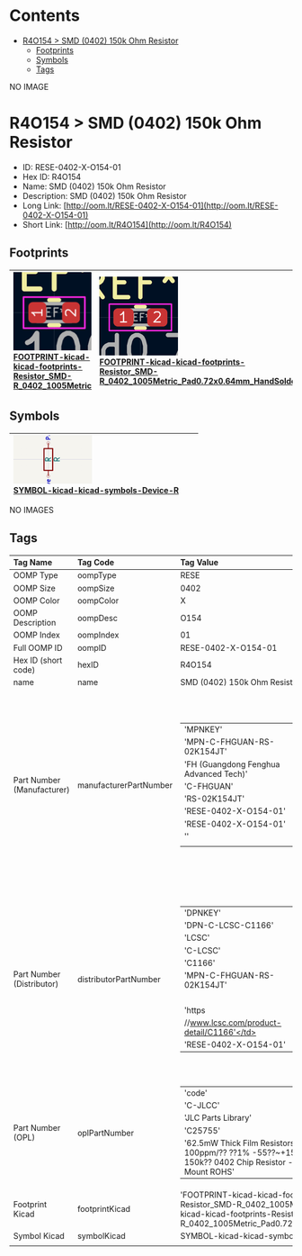 



Contents
========

* [R4O154 > SMD (0402) 150k Ohm Resistor](#r4o154--smd-0402-150k-ohm-resistor)
	* [Footprints](#footprints)
	* [Symbols](#symbols)
	* [Tags](#tags)
  
NO IMAGE  
# R4O154 > SMD (0402) 150k Ohm Resistor

- ID: RESE-0402-X-O154-01
- Hex ID: R4O154
- Name: SMD (0402) 150k Ohm Resistor
- Description: SMD (0402) 150k Ohm Resistor
- Long Link: [http://oom.lt/RESE-0402-X-O154-01](http://oom.lt/RESE-0402-X-O154-01)
- Short Link: [http://oom.lt/R4O154](http://oom.lt/R4O154)

## Footprints
  

|[![](https://raw.githubusercontent.com/oomlout/oomlout_OOMP_eda_V2/main/FOOTPRINT/kicad/kicad-footprints/Resistor_SMD/R_0402_1005Metric/image_140.png)<br>FOOTPRINT-kicad-kicad-footprints-Resistor_SMD-R_0402_1005Metric](https://github.com/oomlout/oomlout_OOMP_eda_V2/tree/main/FOOTPRINT/kicad/kicad-footprints/Resistor_SMD/R_0402_1005Metric/)|[![](https://raw.githubusercontent.com/oomlout/oomlout_OOMP_eda_V2/main/FOOTPRINT/kicad/kicad-footprints/Resistor_SMD/R_0402_1005Metric_Pad0.72x0.64mm_HandSolder/image_140.png)<br>FOOTPRINT-kicad-kicad-footprints-Resistor_SMD-R_0402_1005Metric_Pad0.72x0.64mm_HandSolder](https://github.com/oomlout/oomlout_OOMP_eda_V2/tree/main/FOOTPRINT/kicad/kicad-footprints/Resistor_SMD/R_0402_1005Metric_Pad0.72x0.64mm_HandSolder/)||
| :--- | :--- | :--- |

## Symbols
  

|[![](https://raw.githubusercontent.com/oomlout/oomlout_OOMP_eda_V2/main/SYMBOL/kicad/kicad-symbols/Device/R/image_140.png)<br>SYMBOL-kicad-kicad-symbols-Device-R](https://github.com/oomlout/oomlout_OOMP_eda_V2/tree/main/SYMBOL/kicad/kicad-symbols/Device/R/)|||
| :--- | :--- | :--- |
  
NO IMAGES  
## Tags
  

|Tag Name|Tag Code|Tag Value|
| :--- | :--- | :--- |
|OOMP Type|oompType|RESE|
|OOMP Size|oompSize|0402|
|OOMP Color|oompColor|X|
|OOMP Description|oompDesc|O154|
|OOMP Index|oompIndex|01|
|Full OOMP ID|oompID|RESE-0402-X-O154-01|
|Hex ID (short code)|hexID|R4O154|
|name|name|SMD (0402) 150k Ohm Resistor|
|Part Number (Manufacturer)|manufacturerPartNumber|<table><tr><td>'MPNKEY'</td></tr><tr><td> 'MPN-C-FHGUAN-RS-02K154JT'</td><td> 'MANUFACTURER'</td></tr><tr><td> 'FH (Guangdong Fenghua Advanced Tech)'</td><td> 'MANUCODE'</td></tr><tr><td> 'C-FHGUAN'</td><td> 'MPN'</td></tr><tr><td> 'RS-02K154JT'</td><td> 'OOMPIDPARTIAL'</td></tr><tr><td> 'RESE-0402-X-O154-01'</td><td> 'OOMPID'</td></tr><tr><td> 'RESE-0402-X-O154-01'</td><td> 'LINK'</td></tr><tr><td> ''</td><td> 'tags'</td></tr><tr><td> </td></tr></table></td><td> <table><tr><td>'MPNKEY'</td></tr><tr><td> 'MPN-C-UNIROY-0402WGJ0154TCE'</td><td> 'MANUFACTURER'</td></tr><tr><td> 'UNI-ROYAL(Uniroyal Elec)'</td><td> 'MANUCODE'</td></tr><tr><td> 'C-UNIROY'</td><td> 'MPN'</td></tr><tr><td> '0402WGJ0154TCE'</td><td> 'OOMPIDPARTIAL'</td></tr><tr><td> 'RESE-0402-X-O154-01'</td><td> 'OOMPID'</td></tr><tr><td> 'RESE-0402-X-O154-01'</td><td> 'LINK'</td></tr><tr><td> ''</td><td> 'tags'</td></tr><tr><td> 'STOCK</td></tr><tr><td>1K'</td></tr></table></td><td> <table><tr><td>'MPNKEY'</td></tr><tr><td> 'MPN-C-UNIROY-0402WGF1503TCE'</td><td> 'MANUFACTURER'</td></tr><tr><td> 'UNI-ROYAL(Uniroyal Elec)'</td><td> 'MANUCODE'</td></tr><tr><td> 'C-UNIROY'</td><td> 'MPN'</td></tr><tr><td> '0402WGF1503TCE'</td><td> 'OOMPIDPARTIAL'</td></tr><tr><td> 'RESE-0402-X-O154-01'</td><td> 'OOMPID'</td></tr><tr><td> 'RESE-0402-X-O154-01'</td><td> 'LINK'</td></tr><tr><td> ''</td><td> 'tags'</td></tr><tr><td> 'STOCK</td></tr><tr><td>100K'</td></tr></table></td><td> <table><tr><td>'MPNKEY'</td></tr><tr><td> 'MPN-C-YAGEO-RC0402FR-07150KL'</td><td> 'MANUFACTURER'</td></tr><tr><td> 'YAGEO'</td><td> 'MANUCODE'</td></tr><tr><td> 'C-YAGEO'</td><td> 'MPN'</td></tr><tr><td> 'RC0402FR-07150KL'</td><td> 'OOMPIDPARTIAL'</td></tr><tr><td> 'RESE-0402-X-O154-01'</td><td> 'OOMPID'</td></tr><tr><td> 'RESE-0402-X-O154-01'</td><td> 'LINK'</td></tr><tr><td> ''</td><td> 'tags'</td></tr><tr><td> 'STOCK</td></tr><tr><td>10K'</td></tr></table></td><td> <table><tr><td>'MPNKEY'</td></tr><tr><td> 'MPN-C-LIZELE-CR0402FF1503G'</td><td> 'MANUFACTURER'</td></tr><tr><td> 'LIZ Elec'</td><td> 'MANUCODE'</td></tr><tr><td> 'C-LIZELE'</td><td> 'MPN'</td></tr><tr><td> 'CR0402FF1503G'</td><td> 'OOMPIDPARTIAL'</td></tr><tr><td> 'RESE-0402-X-O154-01'</td><td> 'OOMPID'</td></tr><tr><td> 'RESE-0402-X-O154-01'</td><td> 'LINK'</td></tr><tr><td> ''</td><td> 'tags'</td></tr><tr><td> 'STOCK</td></tr><tr><td>1K'</td></tr></table></td><td> <table><tr><td>'MPNKEY'</td></tr><tr><td> 'MPN-C-LIZELE-CR0402JF0154G'</td><td> 'MANUFACTURER'</td></tr><tr><td> 'LIZ Elec'</td><td> 'MANUCODE'</td></tr><tr><td> 'C-LIZELE'</td><td> 'MPN'</td></tr><tr><td> 'CR0402JF0154G'</td><td> 'OOMPIDPARTIAL'</td></tr><tr><td> 'RESE-0402-X-O154-01'</td><td> 'OOMPID'</td></tr><tr><td> 'RESE-0402-X-O154-01'</td><td> 'LINK'</td></tr><tr><td> ''</td><td> 'tags'</td></tr><tr><td> 'STOCK</td></tr><tr><td>1K'</td></tr></table></td><td> <table><tr><td>'MPNKEY'</td></tr><tr><td> 'MPN-C-RALEC-RTT021503FTH'</td><td> 'MANUFACTURER'</td></tr><tr><td> 'RALEC'</td><td> 'MANUCODE'</td></tr><tr><td> 'C-RALEC'</td><td> 'MPN'</td></tr><tr><td> 'RTT021503FTH'</td><td> 'OOMPIDPARTIAL'</td></tr><tr><td> 'RESE-0402-X-O154-01'</td><td> 'OOMPID'</td></tr><tr><td> 'RESE-0402-X-O154-01'</td><td> 'LINK'</td></tr><tr><td> ''</td><td> 'tags'</td></tr><tr><td> 'STOCK</td></tr><tr><td>10K'</td></tr></table></td><td> <table><tr><td>'MPNKEY'</td></tr><tr><td> 'MPN-C-RALEC-RTT02154JTH'</td><td> 'MANUFACTURER'</td></tr><tr><td> 'RALEC'</td><td> 'MANUCODE'</td></tr><tr><td> 'C-RALEC'</td><td> 'MPN'</td></tr><tr><td> 'RTT02154JTH'</td><td> 'OOMPIDPARTIAL'</td></tr><tr><td> 'RESE-0402-X-O154-01'</td><td> 'OOMPID'</td></tr><tr><td> 'RESE-0402-X-O154-01'</td><td> 'LINK'</td></tr><tr><td> ''</td><td> 'tags'</td></tr><tr><td> </td></tr></table></td><td> <table><tr><td>'MPNKEY'</td></tr><tr><td> 'MPN-C-KOASPE-RK73B1ETTP154J'</td><td> 'MANUFACTURER'</td></tr><tr><td> 'KOA Speer Elec'</td><td> 'MANUCODE'</td></tr><tr><td> 'C-KOASPE'</td><td> 'MPN'</td></tr><tr><td> 'RK73B1ETTP154J'</td><td> 'OOMPIDPARTIAL'</td></tr><tr><td> 'RESE-0402-X-O154-01'</td><td> 'OOMPID'</td></tr><tr><td> 'RESE-0402-X-O154-01'</td><td> 'LINK'</td></tr><tr><td> ''</td><td> 'tags'</td></tr><tr><td> </td></tr></table></td><td> <table><tr><td>'MPNKEY'</td></tr><tr><td> 'MPN-C-YAGEO-RC0402JR-07150KL'</td><td> 'MANUFACTURER'</td></tr><tr><td> 'YAGEO'</td><td> 'MANUCODE'</td></tr><tr><td> 'C-YAGEO'</td><td> 'MPN'</td></tr><tr><td> 'RC0402JR-07150KL'</td><td> 'OOMPIDPARTIAL'</td></tr><tr><td> 'RESE-0402-X-O154-01'</td><td> 'OOMPID'</td></tr><tr><td> 'RESE-0402-X-O154-01'</td><td> 'LINK'</td></tr><tr><td> ''</td><td> 'tags'</td></tr><tr><td> 'STOCK</td></tr><tr><td>100K'</td></tr></table></td><td> <table><tr><td>'MPNKEY'</td></tr><tr><td> 'MPN-C-YAGEO-AC0402FR-07150KL'</td><td> 'MANUFACTURER'</td></tr><tr><td> 'YAGEO'</td><td> 'MANUCODE'</td></tr><tr><td> 'C-YAGEO'</td><td> 'MPN'</td></tr><tr><td> 'AC0402FR-07150KL'</td><td> 'OOMPIDPARTIAL'</td></tr><tr><td> 'RESE-0402-X-O154-01'</td><td> 'OOMPID'</td></tr><tr><td> 'RESE-0402-X-O154-01'</td><td> 'LINK'</td></tr><tr><td> ''</td><td> 'tags'</td></tr><tr><td> 'STOCK</td></tr><tr><td>10K'</td></tr></table></td><td> <table><tr><td>'MPNKEY'</td></tr><tr><td> 'MPN-C-YAGEO-AF0402FR-07150KL'</td><td> 'MANUFACTURER'</td></tr><tr><td> 'YAGEO'</td><td> 'MANUCODE'</td></tr><tr><td> 'C-YAGEO'</td><td> 'MPN'</td></tr><tr><td> 'AF0402FR-07150KL'</td><td> 'OOMPIDPARTIAL'</td></tr><tr><td> 'RESE-0402-X-O154-01'</td><td> 'OOMPID'</td></tr><tr><td> 'RESE-0402-X-O154-01'</td><td> 'LINK'</td></tr><tr><td> ''</td><td> 'tags'</td></tr><tr><td> 'STOCK</td></tr><tr><td>10K'</td></tr></table></td><td> <table><tr><td>'MPNKEY'</td></tr><tr><td> 'MPN-C-YAGEO-AC0402JR-07150KL'</td><td> 'MANUFACTURER'</td></tr><tr><td> 'YAGEO'</td><td> 'MANUCODE'</td></tr><tr><td> 'C-YAGEO'</td><td> 'MPN'</td></tr><tr><td> 'AC0402JR-07150KL'</td><td> 'OOMPIDPARTIAL'</td></tr><tr><td> 'RESE-0402-X-O154-01'</td><td> 'OOMPID'</td></tr><tr><td> 'RESE-0402-X-O154-01'</td><td> 'LINK'</td></tr><tr><td> ''</td><td> 'tags'</td></tr><tr><td> 'STOCK</td></tr><tr><td>1K'</td></tr></table></td><td> <table><tr><td>'MPNKEY'</td></tr><tr><td> 'MPN-C-KOASPE-RK73H1ETTP1503F'</td><td> 'MANUFACTURER'</td></tr><tr><td> 'KOA Speer Elec'</td><td> 'MANUCODE'</td></tr><tr><td> 'C-KOASPE'</td><td> 'MPN'</td></tr><tr><td> 'RK73H1ETTP1503F'</td><td> 'OOMPIDPARTIAL'</td></tr><tr><td> 'RESE-0402-X-O154-01'</td><td> 'OOMPID'</td></tr><tr><td> 'RESE-0402-X-O154-01'</td><td> 'LINK'</td></tr><tr><td> ''</td><td> 'tags'</td></tr><tr><td> </td></tr></table></td><td> <table><tr><td>'MPNKEY'</td></tr><tr><td> 'MPN-C-TAITEC-RM04JTN154'</td><td> 'MANUFACTURER'</td></tr><tr><td> 'TA-I Tech'</td><td> 'MANUCODE'</td></tr><tr><td> 'C-TAITEC'</td><td> 'MPN'</td></tr><tr><td> 'RM04JTN154'</td><td> 'OOMPIDPARTIAL'</td></tr><tr><td> 'RESE-0402-X-O154-01'</td><td> 'OOMPID'</td></tr><tr><td> 'RESE-0402-X-O154-01'</td><td> 'LINK'</td></tr><tr><td> ''</td><td> 'tags'</td></tr><tr><td> </td></tr></table></td><td> <table><tr><td>'MPNKEY'</td></tr><tr><td> 'MPN-C-WALSIN-WR04X1503FTL'</td><td> 'MANUFACTURER'</td></tr><tr><td> 'Walsin Tech Corp'</td><td> 'MANUCODE'</td></tr><tr><td> 'C-WALSIN'</td><td> 'MPN'</td></tr><tr><td> 'WR04X1503FTL'</td><td> 'OOMPIDPARTIAL'</td></tr><tr><td> 'RESE-0402-X-O154-01'</td><td> 'OOMPID'</td></tr><tr><td> 'RESE-0402-X-O154-01'</td><td> 'LINK'</td></tr><tr><td> ''</td><td> 'tags'</td></tr><tr><td> 'STOCK</td></tr><tr><td>1K'</td></tr></table></td><td> <table><tr><td>'MPNKEY'</td></tr><tr><td> 'MPN-C-HKRHON-RCT02150KJLF'</td><td> 'MANUFACTURER'</td></tr><tr><td> 'HKR(Hong Kong Resistors)'</td><td> 'MANUCODE'</td></tr><tr><td> 'C-HKRHON'</td><td> 'MPN'</td></tr><tr><td> 'RCT02150KJLF'</td><td> 'OOMPIDPARTIAL'</td></tr><tr><td> 'RESE-0402-X-O154-01'</td><td> 'OOMPID'</td></tr><tr><td> 'RESE-0402-X-O154-01'</td><td> 'LINK'</td></tr><tr><td> ''</td><td> 'tags'</td></tr><tr><td> 'STOCK</td></tr><tr><td>10K'</td></tr></table></td><td> <table><tr><td>'MPNKEY'</td></tr><tr><td> 'MPN-C-EVEROH-QR0402J150KQ10Z'</td><td> 'MANUFACTURER'</td></tr><tr><td> 'Ever Ohms Tech'</td><td> 'MANUCODE'</td></tr><tr><td> 'C-EVEROH'</td><td> 'MPN'</td></tr><tr><td> 'QR0402J150KQ10Z'</td><td> 'OOMPIDPARTIAL'</td></tr><tr><td> 'RESE-0402-X-O154-01'</td><td> 'OOMPID'</td></tr><tr><td> 'RESE-0402-X-O154-01'</td><td> 'LINK'</td></tr><tr><td> ''</td><td> 'tags'</td></tr><tr><td> 'STOCK</td></tr><tr><td>1K'</td></tr></table></td><td> <table><tr><td>'MPNKEY'</td></tr><tr><td> 'MPN-C-BOURNS-CR0402-JW-154GLF'</td><td> 'MANUFACTURER'</td></tr><tr><td> 'BOURNS'</td><td> 'MANUCODE'</td></tr><tr><td> 'C-BOURNS'</td><td> 'MPN'</td></tr><tr><td> 'CR0402-JW-154GLF'</td><td> 'OOMPIDPARTIAL'</td></tr><tr><td> 'RESE-0402-X-O154-01'</td><td> 'OOMPID'</td></tr><tr><td> 'RESE-0402-X-O154-01'</td><td> 'LINK'</td></tr><tr><td> ''</td><td> 'tags'</td></tr><tr><td> </td></tr></table></td><td> <table><tr><td>'MPNKEY'</td></tr><tr><td> 'MPN-C-TAITEC-RMS04FT1503'</td><td> 'MANUFACTURER'</td></tr><tr><td> 'TA-I Tech'</td><td> 'MANUCODE'</td></tr><tr><td> 'C-TAITEC'</td><td> 'MPN'</td></tr><tr><td> 'RMS04FT1503'</td><td> 'OOMPIDPARTIAL'</td></tr><tr><td> 'RESE-0402-X-O154-01'</td><td> 'OOMPID'</td></tr><tr><td> 'RESE-0402-X-O154-01'</td><td> 'LINK'</td></tr><tr><td> ''</td><td> 'tags'</td></tr><tr><td> 'STOCK</td></tr><tr><td>10K'</td></tr></table></td><td> <table><tr><td>'MPNKEY'</td></tr><tr><td> 'MPN-C-ROHMSE-MCR01MZPF1503'</td><td> 'MANUFACTURER'</td></tr><tr><td> 'ROHM Semicon'</td><td> 'MANUCODE'</td></tr><tr><td> 'C-ROHMSE'</td><td> 'MPN'</td></tr><tr><td> 'MCR01MZPF1503'</td><td> 'OOMPIDPARTIAL'</td></tr><tr><td> 'RESE-0402-X-O154-01'</td><td> 'OOMPID'</td></tr><tr><td> 'RESE-0402-X-O154-01'</td><td> 'LINK'</td></tr><tr><td> ''</td><td> 'tags'</td></tr><tr><td> </td></tr></table></td><td> <table><tr><td>'MPNKEY'</td></tr><tr><td> 'MPN-C-FHGUAN-RC-02W154JT'</td><td> 'MANUFACTURER'</td></tr><tr><td> 'FH (Guangdong Fenghua Advanced Tech)'</td><td> 'MANUCODE'</td></tr><tr><td> 'C-FHGUAN'</td><td> 'MPN'</td></tr><tr><td> 'RC-02W154JT'</td><td> 'OOMPIDPARTIAL'</td></tr><tr><td> 'RESE-0402-X-O154-01'</td><td> 'OOMPID'</td></tr><tr><td> 'RESE-0402-X-O154-01'</td><td> 'LINK'</td></tr><tr><td> ''</td><td> 'tags'</td></tr><tr><td> 'STOCK</td></tr><tr><td>1K'</td></tr></table></td><td> <table><tr><td>'MPNKEY'</td></tr><tr><td> 'MPN-C-VIKING-ARG02FTC1503'</td><td> 'MANUFACTURER'</td></tr><tr><td> 'Viking Tech'</td><td> 'MANUCODE'</td></tr><tr><td> 'C-VIKING'</td><td> 'MPN'</td></tr><tr><td> 'ARG02FTC1503'</td><td> 'OOMPIDPARTIAL'</td></tr><tr><td> 'RESE-0402-X-O154-01'</td><td> 'OOMPID'</td></tr><tr><td> 'RESE-0402-X-O154-01'</td><td> 'LINK'</td></tr><tr><td> ''</td><td> 'tags'</td></tr><tr><td> 'STOCK</td></tr><tr><td>1K'</td></tr></table></td><td> <table><tr><td>'MPNKEY'</td></tr><tr><td> 'MPN-C-FHGUAN-RC-02W1503FT'</td><td> 'MANUFACTURER'</td></tr><tr><td> 'FH (Guangdong Fenghua Advanced Tech)'</td><td> 'MANUCODE'</td></tr><tr><td> 'C-FHGUAN'</td><td> 'MPN'</td></tr><tr><td> 'RC-02W1503FT'</td><td> 'OOMPIDPARTIAL'</td></tr><tr><td> 'RESE-0402-X-O154-01'</td><td> 'OOMPID'</td></tr><tr><td> 'RESE-0402-X-O154-01'</td><td> 'LINK'</td></tr><tr><td> ''</td><td> 'tags'</td></tr><tr><td> 'STOCK</td></tr><tr><td>100K'</td></tr></table></td><td> <table><tr><td>'MPNKEY'</td></tr><tr><td> 'MPN-C-FHGUAN-RC-02K154JT'</td><td> 'MANUFACTURER'</td></tr><tr><td> 'FH (Guangdong Fenghua Advanced Tech)'</td><td> 'MANUCODE'</td></tr><tr><td> 'C-FHGUAN'</td><td> 'MPN'</td></tr><tr><td> 'RC-02K154JT'</td><td> 'OOMPIDPARTIAL'</td></tr><tr><td> 'RESE-0402-X-O154-01'</td><td> 'OOMPID'</td></tr><tr><td> 'RESE-0402-X-O154-01'</td><td> 'LINK'</td></tr><tr><td> ''</td><td> 'tags'</td></tr><tr><td> </td></tr></table></td><td> <table><tr><td>'MPNKEY'</td></tr><tr><td> 'MPN-C-VIKING-AR02DTD1503'</td><td> 'MANUFACTURER'</td></tr><tr><td> 'Viking Tech'</td><td> 'MANUCODE'</td></tr><tr><td> 'C-VIKING'</td><td> 'MPN'</td></tr><tr><td> 'AR02DTD1503'</td><td> 'OOMPIDPARTIAL'</td></tr><tr><td> 'RESE-0402-X-O154-01'</td><td> 'OOMPID'</td></tr><tr><td> 'RESE-0402-X-O154-01'</td><td> 'LINK'</td></tr><tr><td> ''</td><td> 'tags'</td></tr><tr><td> </td></tr></table></td><td> <table><tr><td>'MPNKEY'</td></tr><tr><td> 'MPN-C-VIKING-AR02DTC1503'</td><td> 'MANUFACTURER'</td></tr><tr><td> 'Viking Tech'</td><td> 'MANUCODE'</td></tr><tr><td> 'C-VIKING'</td><td> 'MPN'</td></tr><tr><td> 'AR02DTC1503'</td><td> 'OOMPIDPARTIAL'</td></tr><tr><td> 'RESE-0402-X-O154-01'</td><td> 'OOMPID'</td></tr><tr><td> 'RESE-0402-X-O154-01'</td><td> 'LINK'</td></tr><tr><td> ''</td><td> 'tags'</td></tr><tr><td> 'STOCK</td></tr><tr><td>1K'</td></tr></table></td><td> <table><tr><td>'MPNKEY'</td></tr><tr><td> 'MPN-C-VIKING-AR02BTD1503'</td><td> 'MANUFACTURER'</td></tr><tr><td> 'Viking Tech'</td><td> 'MANUCODE'</td></tr><tr><td> 'C-VIKING'</td><td> 'MPN'</td></tr><tr><td> 'AR02BTD1503'</td><td> 'OOMPIDPARTIAL'</td></tr><tr><td> 'RESE-0402-X-O154-01'</td><td> 'OOMPID'</td></tr><tr><td> 'RESE-0402-X-O154-01'</td><td> 'LINK'</td></tr><tr><td> ''</td><td> 'tags'</td></tr><tr><td> </td></tr></table></td><td> <table><tr><td>'MPNKEY'</td></tr><tr><td> 'MPN-C-VIKING-AR02BTC1503'</td><td> 'MANUFACTURER'</td></tr><tr><td> 'Viking Tech'</td><td> 'MANUCODE'</td></tr><tr><td> 'C-VIKING'</td><td> 'MPN'</td></tr><tr><td> 'AR02BTC1503'</td><td> 'OOMPIDPARTIAL'</td></tr><tr><td> 'RESE-0402-X-O154-01'</td><td> 'OOMPID'</td></tr><tr><td> 'RESE-0402-X-O154-01'</td><td> 'LINK'</td></tr><tr><td> ''</td><td> 'tags'</td></tr><tr><td> 'STOCK</td></tr><tr><td>1K'</td></tr></table></td><td> <table><tr><td>'MPNKEY'</td></tr><tr><td> 'MPN-C-KAMAYA-RMC10-154JTH'</td><td> 'MANUFACTURER'</td></tr><tr><td> 'KAMAYA'</td><td> 'MANUCODE'</td></tr><tr><td> 'C-KAMAYA'</td><td> 'MPN'</td></tr><tr><td> 'RMC10-154JTH'</td><td> 'OOMPIDPARTIAL'</td></tr><tr><td> 'RESE-0402-X-O154-01'</td><td> 'OOMPID'</td></tr><tr><td> 'RESE-0402-X-O154-01'</td><td> 'LINK'</td></tr><tr><td> ''</td><td> 'tags'</td></tr><tr><td> </td></tr></table></td><td> <table><tr><td>'MPNKEY'</td></tr><tr><td> 'MPN-C-TYOHM-RMC0402150K1%N'</td><td> 'MANUFACTURER'</td></tr><tr><td> 'TyoHM'</td><td> 'MANUCODE'</td></tr><tr><td> 'C-TYOHM'</td><td> 'MPN'</td></tr><tr><td> 'RMC0402150K1%N'</td><td> 'OOMPIDPARTIAL'</td></tr><tr><td> 'RESE-0402-X-O154-01'</td><td> 'OOMPID'</td></tr><tr><td> 'RESE-0402-X-O154-01'</td><td> 'LINK'</td></tr><tr><td> ''</td><td> 'tags'</td></tr><tr><td> 'STOCK</td></tr><tr><td>1K'</td></tr></table></td><td> <table><tr><td>'MPNKEY'</td></tr><tr><td> 'MPN-C-YAGEO-RC0402DR-07150KL'</td><td> 'MANUFACTURER'</td></tr><tr><td> 'YAGEO'</td><td> 'MANUCODE'</td></tr><tr><td> 'C-YAGEO'</td><td> 'MPN'</td></tr><tr><td> 'RC0402DR-07150KL'</td><td> 'OOMPIDPARTIAL'</td></tr><tr><td> 'RESE-0402-X-O154-01'</td><td> 'OOMPID'</td></tr><tr><td> 'RESE-0402-X-O154-01'</td><td> 'LINK'</td></tr><tr><td> ''</td><td> 'tags'</td></tr><tr><td> </td></tr></table></td><td> <table><tr><td>'MPNKEY'</td></tr><tr><td> 'MPN-C-RESIST-AECR0402F150KK9'</td><td> 'MANUFACTURER'</td></tr><tr><td> 'Resistor.Today'</td><td> 'MANUCODE'</td></tr><tr><td> 'C-RESIST'</td><td> 'MPN'</td></tr><tr><td> 'AECR0402F150KK9'</td><td> 'OOMPIDPARTIAL'</td></tr><tr><td> 'RESE-0402-X-O154-01'</td><td> 'OOMPID'</td></tr><tr><td> 'RESE-0402-X-O154-01'</td><td> 'LINK'</td></tr><tr><td> ''</td><td> 'tags'</td></tr><tr><td> 'STOCK</td></tr><tr><td>1K'</td></tr></table></td><td> <table><tr><td>'MPNKEY'</td></tr><tr><td> 'MPN-C-TAITEC-RM04FTN1503'</td><td> 'MANUFACTURER'</td></tr><tr><td> 'TA-I Tech'</td><td> 'MANUCODE'</td></tr><tr><td> 'C-TAITEC'</td><td> 'MPN'</td></tr><tr><td> 'RM04FTN1503'</td><td> 'OOMPIDPARTIAL'</td></tr><tr><td> 'RESE-0402-X-O154-01'</td><td> 'OOMPID'</td></tr><tr><td> 'RESE-0402-X-O154-01'</td><td> 'LINK'</td></tr><tr><td> ''</td><td> 'tags'</td></tr><tr><td> 'STOCK</td></tr><tr><td>10K'</td></tr></table></td><td> <table><tr><td>'MPNKEY'</td></tr><tr><td> 'MPN-C-RESIST-HPCR0402F150KK9'</td><td> 'MANUFACTURER'</td></tr><tr><td> 'Resistor.Today'</td><td> 'MANUCODE'</td></tr><tr><td> 'C-RESIST'</td><td> 'MPN'</td></tr><tr><td> 'HPCR0402F150KK9'</td><td> 'OOMPIDPARTIAL'</td></tr><tr><td> 'RESE-0402-X-O154-01'</td><td> 'OOMPID'</td></tr><tr><td> 'RESE-0402-X-O154-01'</td><td> 'LINK'</td></tr><tr><td> ''</td><td> 'tags'</td></tr><tr><td> 'STOCK</td></tr><tr><td>1K'</td></tr></table></td><td> <table><tr><td>'MPNKEY'</td></tr><tr><td> 'MPN-C-WALSIN-WR04X154JTL'</td><td> 'MANUFACTURER'</td></tr><tr><td> 'Walsin Tech Corp'</td><td> 'MANUCODE'</td></tr><tr><td> 'C-WALSIN'</td><td> 'MPN'</td></tr><tr><td> 'WR04X154JTL'</td><td> 'OOMPIDPARTIAL'</td></tr><tr><td> 'RESE-0402-X-O154-01'</td><td> 'OOMPID'</td></tr><tr><td> 'RESE-0402-X-O154-01'</td><td> 'LINK'</td></tr><tr><td> ''</td><td> 'tags'</td></tr><tr><td> 'STOCK</td></tr><tr><td>10K'</td></tr></table></td><td> <table><tr><td>'MPNKEY'</td></tr><tr><td> 'MPN-C-PANASO-ERJ2GEJ154X'</td><td> 'MANUFACTURER'</td></tr><tr><td> 'PANASONIC'</td><td> 'MANUCODE'</td></tr><tr><td> 'C-PANASO'</td><td> 'MPN'</td></tr><tr><td> 'ERJ2GEJ154X'</td><td> 'OOMPIDPARTIAL'</td></tr><tr><td> 'RESE-0402-X-O154-01'</td><td> 'OOMPID'</td></tr><tr><td> 'RESE-0402-X-O154-01'</td><td> 'LINK'</td></tr><tr><td> ''</td><td> 'tags'</td></tr><tr><td> 'STOCK</td></tr><tr><td>1K'</td></tr></table></td><td> <table><tr><td>'MPNKEY'</td></tr><tr><td> 'MPN-C-UNIROY-0402WGD1503TCE'</td><td> 'MANUFACTURER'</td></tr><tr><td> 'UNI-ROYAL(Uniroyal Elec)'</td><td> 'MANUCODE'</td></tr><tr><td> 'C-UNIROY'</td><td> 'MPN'</td></tr><tr><td> '0402WGD1503TCE'</td><td> 'OOMPIDPARTIAL'</td></tr><tr><td> 'RESE-0402-X-O154-01'</td><td> 'OOMPID'</td></tr><tr><td> 'RESE-0402-X-O154-01'</td><td> 'LINK'</td></tr><tr><td> ''</td><td> 'tags'</td></tr><tr><td> 'STOCK</td></tr><tr><td>1K'</td></tr></table></td><td> <table><tr><td>'MPNKEY'</td></tr><tr><td> 'MPN-C-VIKING-CR-02FL6--150K'</td><td> 'MANUFACTURER'</td></tr><tr><td> 'Viking Tech'</td><td> 'MANUCODE'</td></tr><tr><td> 'C-VIKING'</td><td> 'MPN'</td></tr><tr><td> 'CR-02FL6--150K'</td><td> 'OOMPIDPARTIAL'</td></tr><tr><td> 'RESE-0402-X-O154-01'</td><td> 'OOMPID'</td></tr><tr><td> 'RESE-0402-X-O154-01'</td><td> 'LINK'</td></tr><tr><td> ''</td><td> 'tags'</td></tr><tr><td> 'STOCK</td></tr><tr><td>1K'</td></tr></table></td><td> <table><tr><td>'MPNKEY'</td></tr><tr><td> 'MPN-C-VIKING-CR-02JL6--150K'</td><td> 'MANUFACTURER'</td></tr><tr><td> 'Viking Tech'</td><td> 'MANUCODE'</td></tr><tr><td> 'C-VIKING'</td><td> 'MPN'</td></tr><tr><td> 'CR-02JL6--150K'</td><td> 'OOMPIDPARTIAL'</td></tr><tr><td> 'RESE-0402-X-O154-01'</td><td> 'OOMPID'</td></tr><tr><td> 'RESE-0402-X-O154-01'</td><td> 'LINK'</td></tr><tr><td> ''</td><td> 'tags'</td></tr><tr><td> 'STOCK</td></tr><tr><td>1K'</td></tr></table></td><td> <table><tr><td>'MPNKEY'</td></tr><tr><td> 'MPN-C-PANASO-ERJ2RKF1503X'</td><td> 'MANUFACTURER'</td></tr><tr><td> 'PANASONIC'</td><td> 'MANUCODE'</td></tr><tr><td> 'C-PANASO'</td><td> 'MPN'</td></tr><tr><td> 'ERJ2RKF1503X'</td><td> 'OOMPIDPARTIAL'</td></tr><tr><td> 'RESE-0402-X-O154-01'</td><td> 'OOMPID'</td></tr><tr><td> 'RESE-0402-X-O154-01'</td><td> 'LINK'</td></tr><tr><td> ''</td><td> 'tags'</td></tr><tr><td> 'STOCK</td></tr><tr><td>10K'</td></tr></table></td><td> <table><tr><td>'MPNKEY'</td></tr><tr><td> 'MPN-C-VISHAY-CRCW0402150KFKED'</td><td> 'MANUFACTURER'</td></tr><tr><td> 'Vishay Intertech'</td><td> 'MANUCODE'</td></tr><tr><td> 'C-VISHAY'</td><td> 'MPN'</td></tr><tr><td> 'CRCW0402150KFKED'</td><td> 'OOMPIDPARTIAL'</td></tr><tr><td> 'RESE-0402-X-O154-01'</td><td> 'OOMPID'</td></tr><tr><td> 'RESE-0402-X-O154-01'</td><td> 'LINK'</td></tr><tr><td> ''</td><td> 'tags'</td></tr><tr><td> </td></tr></table></td><td> <table><tr><td>'MPNKEY'</td></tr><tr><td> 'MPN-C-VISHAY-CRCW0402150KJNED'</td><td> 'MANUFACTURER'</td></tr><tr><td> 'Vishay Intertech'</td><td> 'MANUCODE'</td></tr><tr><td> 'C-VISHAY'</td><td> 'MPN'</td></tr><tr><td> 'CRCW0402150KJNED'</td><td> 'OOMPIDPARTIAL'</td></tr><tr><td> 'RESE-0402-X-O154-01'</td><td> 'OOMPID'</td></tr><tr><td> 'RESE-0402-X-O154-01'</td><td> 'LINK'</td></tr><tr><td> ''</td><td> 'tags'</td></tr><tr><td> </td></tr></table></td><td> <table><tr><td>'MPNKEY'</td></tr><tr><td> 'MPN-C-PANASO-ERJPA2J154X'</td><td> 'MANUFACTURER'</td></tr><tr><td> 'PANASONIC'</td><td> 'MANUCODE'</td></tr><tr><td> 'C-PANASO'</td><td> 'MPN'</td></tr><tr><td> 'ERJPA2J154X'</td><td> 'OOMPIDPARTIAL'</td></tr><tr><td> 'RESE-0402-X-O154-01'</td><td> 'OOMPID'</td></tr><tr><td> 'RESE-0402-X-O154-01'</td><td> 'LINK'</td></tr><tr><td> ''</td><td> 'tags'</td></tr><tr><td> </td></tr></table></td><td> <table><tr><td>'MPNKEY'</td></tr><tr><td> 'MPN-C-PANASO-ERJPA2F1503X'</td><td> 'MANUFACTURER'</td></tr><tr><td> 'PANASONIC'</td><td> 'MANUCODE'</td></tr><tr><td> 'C-PANASO'</td><td> 'MPN'</td></tr><tr><td> 'ERJPA2F1503X'</td><td> 'OOMPIDPARTIAL'</td></tr><tr><td> 'RESE-0402-X-O154-01'</td><td> 'OOMPID'</td></tr><tr><td> 'RESE-0402-X-O154-01'</td><td> 'LINK'</td></tr><tr><td> ''</td><td> 'tags'</td></tr><tr><td> </td></tr></table></td><td> <table><tr><td>'MPNKEY'</td></tr><tr><td> 'MPN-C-RALEC-RTT021503BTH'</td><td> 'MANUFACTURER'</td></tr><tr><td> 'RALEC'</td><td> 'MANUCODE'</td></tr><tr><td> 'C-RALEC'</td><td> 'MPN'</td></tr><tr><td> 'RTT021503BTH'</td><td> 'OOMPIDPARTIAL'</td></tr><tr><td> 'RESE-0402-X-O154-01'</td><td> 'OOMPID'</td></tr><tr><td> 'RESE-0402-X-O154-01'</td><td> 'LINK'</td></tr><tr><td> ''</td><td> 'tags'</td></tr><tr><td> </td></tr></table></td><td> <table><tr><td>'MPNKEY'</td></tr><tr><td> 'MPN-C-YAGEO-RT0402BRD07150KL'</td><td> 'MANUFACTURER'</td></tr><tr><td> 'YAGEO'</td><td> 'MANUCODE'</td></tr><tr><td> 'C-YAGEO'</td><td> 'MPN'</td></tr><tr><td> 'RT0402BRD07150KL'</td><td> 'OOMPIDPARTIAL'</td></tr><tr><td> 'RESE-0402-X-O154-01'</td><td> 'OOMPID'</td></tr><tr><td> 'RESE-0402-X-O154-01'</td><td> 'LINK'</td></tr><tr><td> ''</td><td> 'tags'</td></tr><tr><td> </td></tr></table></td><td> <table><tr><td>'MPNKEY'</td></tr><tr><td> 'MPN-C-EVEROH-CR0402F150KQ10Z'</td><td> 'MANUFACTURER'</td></tr><tr><td> 'Ever Ohms Tech'</td><td> 'MANUCODE'</td></tr><tr><td> 'C-EVEROH'</td><td> 'MPN'</td></tr><tr><td> 'CR0402F150KQ10Z'</td><td> 'OOMPIDPARTIAL'</td></tr><tr><td> 'RESE-0402-X-O154-01'</td><td> 'OOMPID'</td></tr><tr><td> 'RESE-0402-X-O154-01'</td><td> 'LINK'</td></tr><tr><td> ''</td><td> 'tags'</td></tr><tr><td> 'STOCK</td></tr><tr><td>1K'</td></tr></table></td><td> <table><tr><td>'MPNKEY'</td></tr><tr><td> 'MPN-C-UNIROY-NQ02WGF1503TCE'</td><td> 'MANUFACTURER'</td></tr><tr><td> 'UNI-ROYAL(Uniroyal Elec)'</td><td> 'MANUCODE'</td></tr><tr><td> 'C-UNIROY'</td><td> 'MPN'</td></tr><tr><td> 'NQ02WGF1503TCE'</td><td> 'OOMPIDPARTIAL'</td></tr><tr><td> 'RESE-0402-X-O154-01'</td><td> 'OOMPID'</td></tr><tr><td> 'RESE-0402-X-O154-01'</td><td> 'LINK'</td></tr><tr><td> ''</td><td> 'tags'</td></tr><tr><td> </td></tr></table></td><td> <table><tr><td>'MPNKEY'</td></tr><tr><td> 'MPN-C-TECONN-CPF0402B150KE1'</td><td> 'MANUFACTURER'</td></tr><tr><td> 'TE Connectivity'</td><td> 'MANUCODE'</td></tr><tr><td> 'C-TECONN'</td><td> 'MPN'</td></tr><tr><td> 'CPF0402B150KE1'</td><td> 'OOMPIDPARTIAL'</td></tr><tr><td> 'RESE-0402-X-O154-01'</td><td> 'OOMPID'</td></tr><tr><td> 'RESE-0402-X-O154-01'</td><td> 'LINK'</td></tr><tr><td> ''</td><td> 'tags'</td></tr><tr><td> </td></tr></table></td><td> <table><tr><td>'MPNKEY'</td></tr><tr><td> 'MPN-C-TECONN-CRGCQ0402F150K'</td><td> 'MANUFACTURER'</td></tr><tr><td> 'TE Connectivity'</td><td> 'MANUCODE'</td></tr><tr><td> 'C-TECONN'</td><td> 'MPN'</td></tr><tr><td> 'CRGCQ0402F150K'</td><td> 'OOMPIDPARTIAL'</td></tr><tr><td> 'RESE-0402-X-O154-01'</td><td> 'OOMPID'</td></tr><tr><td> 'RESE-0402-X-O154-01'</td><td> 'LINK'</td></tr><tr><td> ''</td><td> 'tags'</td></tr><tr><td> </td></tr></table></td><td> <table><tr><td>'MPNKEY'</td></tr><tr><td> 'MPN-C-VISHAY-CRCW0402150KFKEDC'</td><td> 'MANUFACTURER'</td></tr><tr><td> 'Vishay Intertech'</td><td> 'MANUCODE'</td></tr><tr><td> 'C-VISHAY'</td><td> 'MPN'</td></tr><tr><td> 'CRCW0402150KFKEDC'</td><td> 'OOMPIDPARTIAL'</td></tr><tr><td> 'RESE-0402-X-O154-01'</td><td> 'OOMPID'</td></tr><tr><td> 'RESE-0402-X-O154-01'</td><td> 'LINK'</td></tr><tr><td> ''</td><td> 'tags'</td></tr><tr><td> </td></tr></table></td><td> <table><tr><td>'MPNKEY'</td></tr><tr><td> 'MPN-C-TECONN-CRGCQ0402J150K'</td><td> 'MANUFACTURER'</td></tr><tr><td> 'TE Connectivity'</td><td> 'MANUCODE'</td></tr><tr><td> 'C-TECONN'</td><td> 'MPN'</td></tr><tr><td> 'CRGCQ0402J150K'</td><td> 'OOMPIDPARTIAL'</td></tr><tr><td> 'RESE-0402-X-O154-01'</td><td> 'OOMPID'</td></tr><tr><td> 'RESE-0402-X-O154-01'</td><td> 'LINK'</td></tr><tr><td> ''</td><td> 'tags'</td></tr><tr><td> </td></tr></table></td><td> <table><tr><td>'MPNKEY'</td></tr><tr><td> 'MPN-C-TECONN-CRGP0402F150K'</td><td> 'MANUFACTURER'</td></tr><tr><td> 'TE Connectivity'</td><td> 'MANUCODE'</td></tr><tr><td> 'C-TECONN'</td><td> 'MPN'</td></tr><tr><td> 'CRGP0402F150K'</td><td> 'OOMPIDPARTIAL'</td></tr><tr><td> 'RESE-0402-X-O154-01'</td><td> 'OOMPID'</td></tr><tr><td> 'RESE-0402-X-O154-01'</td><td> 'LINK'</td></tr><tr><td> ''</td><td> 'tags'</td></tr><tr><td> </td></tr></table></td><td> <table><tr><td>'MPNKEY'</td></tr><tr><td> 'MPN-C-TECONN-RP73PF1E150KBTD'</td><td> 'MANUFACTURER'</td></tr><tr><td> 'TE Connectivity'</td><td> 'MANUCODE'</td></tr><tr><td> 'C-TECONN'</td><td> 'MPN'</td></tr><tr><td> 'RP73PF1E150KBTD'</td><td> 'OOMPIDPARTIAL'</td></tr><tr><td> 'RESE-0402-X-O154-01'</td><td> 'OOMPID'</td></tr><tr><td> 'RESE-0402-X-O154-01'</td><td> 'LINK'</td></tr><tr><td> ''</td><td> 'tags'</td></tr><tr><td> </td></tr></table></td><td> <table><tr><td>'MPNKEY'</td></tr><tr><td> 'MPN-C-YAGEO-AA0402FR-07150KL'</td><td> 'MANUFACTURER'</td></tr><tr><td> 'YAGEO'</td><td> 'MANUCODE'</td></tr><tr><td> 'C-YAGEO'</td><td> 'MPN'</td></tr><tr><td> 'AA0402FR-07150KL'</td><td> 'OOMPIDPARTIAL'</td></tr><tr><td> 'RESE-0402-X-O154-01'</td><td> 'OOMPID'</td></tr><tr><td> 'RESE-0402-X-O154-01'</td><td> 'LINK'</td></tr><tr><td> ''</td><td> 'tags'</td></tr><tr><td> </td></tr></table></td><td> <table><tr><td>'MPNKEY'</td></tr><tr><td> 'MPN-C-YAGEO-AF0402JR-07150KL'</td><td> 'MANUFACTURER'</td></tr><tr><td> 'YAGEO'</td><td> 'MANUCODE'</td></tr><tr><td> 'C-YAGEO'</td><td> 'MPN'</td></tr><tr><td> 'AF0402JR-07150KL'</td><td> 'OOMPIDPARTIAL'</td></tr><tr><td> 'RESE-0402-X-O154-01'</td><td> 'OOMPID'</td></tr><tr><td> 'RESE-0402-X-O154-01'</td><td> 'LINK'</td></tr><tr><td> ''</td><td> 'tags'</td></tr><tr><td> </td></tr></table></td><td> <table><tr><td>'MPNKEY'</td></tr><tr><td> 'MPN-C-VISHAY-RCS0402150KFKED'</td><td> 'MANUFACTURER'</td></tr><tr><td> 'Vishay Intertech'</td><td> 'MANUCODE'</td></tr><tr><td> 'C-VISHAY'</td><td> 'MPN'</td></tr><tr><td> 'RCS0402150KFKED'</td><td> 'OOMPIDPARTIAL'</td></tr><tr><td> 'RESE-0402-X-O154-01'</td><td> 'OOMPID'</td></tr><tr><td> 'RESE-0402-X-O154-01'</td><td> 'LINK'</td></tr><tr><td> ''</td><td> 'tags'</td></tr><tr><td> </td></tr></table></td><td> <table><tr><td>'MPNKEY'</td></tr><tr><td> 'MPN-C-TECONN-CRG0402F150K'</td><td> 'MANUFACTURER'</td></tr><tr><td> 'TE Connectivity'</td><td> 'MANUCODE'</td></tr><tr><td> 'C-TECONN'</td><td> 'MPN'</td></tr><tr><td> 'CRG0402F150K'</td><td> 'OOMPIDPARTIAL'</td></tr><tr><td> 'RESE-0402-X-O154-01'</td><td> 'OOMPID'</td></tr><tr><td> 'RESE-0402-X-O154-01'</td><td> 'LINK'</td></tr><tr><td> ''</td><td> 'tags'</td></tr><tr><td> </td></tr></table>|
|Part Number (Distributor)|distributorPartNumber|<table><tr><td>'DPNKEY'</td></tr><tr><td> 'DPN-C-LCSC-C1166'</td><td> 'DISTRIBUTOR'</td></tr><tr><td> 'LCSC'</td><td> 'DISTRCODE'</td></tr><tr><td> 'C-LCSC'</td><td> 'DPN'</td></tr><tr><td> 'C1166'</td><td> 'MPN'</td></tr><tr><td> 'MPN-C-FHGUAN-RS-02K154JT'</td><td> 'TAGS'</td></tr><tr><td> </td><td> 'LINK'</td></tr><tr><td> 'https</td></tr><tr><td>//www.lcsc.com/product-detail/C1166'</td><td> 'OOMPID'</td></tr><tr><td> 'RESE-0402-X-O154-01'</td></tr></table></td><td> <table><tr><td>'DPNKEY'</td></tr><tr><td> 'DPN-C-LCSC-C25538'</td><td> 'DISTRIBUTOR'</td></tr><tr><td> 'LCSC'</td><td> 'DISTRCODE'</td></tr><tr><td> 'C-LCSC'</td><td> 'DPN'</td></tr><tr><td> 'C25538'</td><td> 'MPN'</td></tr><tr><td> 'MPN-C-UNIROY-0402WGJ0154TCE'</td><td> 'TAGS'</td></tr><tr><td> 'STOCK</td></tr><tr><td>1K'</td><td> 'LINK'</td></tr><tr><td> 'https</td></tr><tr><td>//www.lcsc.com/product-detail/C25538'</td><td> 'OOMPID'</td></tr><tr><td> 'RESE-0402-X-O154-01'</td></tr></table></td><td> <table><tr><td>'DPNKEY'</td></tr><tr><td> 'DPN-C-LCSC-C25755'</td><td> 'DISTRIBUTOR'</td></tr><tr><td> 'LCSC'</td><td> 'DISTRCODE'</td></tr><tr><td> 'C-LCSC'</td><td> 'DPN'</td></tr><tr><td> 'C25755'</td><td> 'MPN'</td></tr><tr><td> 'MPN-C-UNIROY-0402WGF1503TCE'</td><td> 'TAGS'</td></tr><tr><td> 'STOCK</td></tr><tr><td>100K'</td><td> 'LINK'</td></tr><tr><td> 'https</td></tr><tr><td>//www.lcsc.com/product-detail/C25755'</td><td> 'OOMPID'</td></tr><tr><td> 'RESE-0402-X-O154-01'</td></tr></table></td><td> <table><tr><td>'DPNKEY'</td></tr><tr><td> 'DPN-C-LCSC-C93947'</td><td> 'DISTRIBUTOR'</td></tr><tr><td> 'LCSC'</td><td> 'DISTRCODE'</td></tr><tr><td> 'C-LCSC'</td><td> 'DPN'</td></tr><tr><td> 'C93947'</td><td> 'MPN'</td></tr><tr><td> 'MPN-C-YAGEO-RC0402FR-07150KL'</td><td> 'TAGS'</td></tr><tr><td> 'STOCK</td></tr><tr><td>10K'</td><td> 'LINK'</td></tr><tr><td> 'https</td></tr><tr><td>//www.lcsc.com/product-detail/C93947'</td><td> 'OOMPID'</td></tr><tr><td> 'RESE-0402-X-O154-01'</td></tr></table></td><td> <table><tr><td>'DPNKEY'</td></tr><tr><td> 'DPN-C-LCSC-C100251'</td><td> 'DISTRIBUTOR'</td></tr><tr><td> 'LCSC'</td><td> 'DISTRCODE'</td></tr><tr><td> 'C-LCSC'</td><td> 'DPN'</td></tr><tr><td> 'C100251'</td><td> 'MPN'</td></tr><tr><td> 'MPN-C-LIZELE-CR0402FF1503G'</td><td> 'TAGS'</td></tr><tr><td> 'STOCK</td></tr><tr><td>1K'</td><td> 'LINK'</td></tr><tr><td> 'https</td></tr><tr><td>//www.lcsc.com/product-detail/C100251'</td><td> 'OOMPID'</td></tr><tr><td> 'RESE-0402-X-O154-01'</td></tr></table></td><td> <table><tr><td>'DPNKEY'</td></tr><tr><td> 'DPN-C-LCSC-C100592'</td><td> 'DISTRIBUTOR'</td></tr><tr><td> 'LCSC'</td><td> 'DISTRCODE'</td></tr><tr><td> 'C-LCSC'</td><td> 'DPN'</td></tr><tr><td> 'C100592'</td><td> 'MPN'</td></tr><tr><td> 'MPN-C-LIZELE-CR0402JF0154G'</td><td> 'TAGS'</td></tr><tr><td> 'STOCK</td></tr><tr><td>1K'</td><td> 'LINK'</td></tr><tr><td> 'https</td></tr><tr><td>//www.lcsc.com/product-detail/C100592'</td><td> 'OOMPID'</td></tr><tr><td> 'RESE-0402-X-O154-01'</td></tr></table></td><td> <table><tr><td>'DPNKEY'</td></tr><tr><td> 'DPN-C-LCSC-C102813'</td><td> 'DISTRIBUTOR'</td></tr><tr><td> 'LCSC'</td><td> 'DISTRCODE'</td></tr><tr><td> 'C-LCSC'</td><td> 'DPN'</td></tr><tr><td> 'C102813'</td><td> 'MPN'</td></tr><tr><td> 'MPN-C-RALEC-RTT021503FTH'</td><td> 'TAGS'</td></tr><tr><td> 'STOCK</td></tr><tr><td>10K'</td><td> 'LINK'</td></tr><tr><td> 'https</td></tr><tr><td>//www.lcsc.com/product-detail/C102813'</td><td> 'OOMPID'</td></tr><tr><td> 'RESE-0402-X-O154-01'</td></tr></table></td><td> <table><tr><td>'DPNKEY'</td></tr><tr><td> 'DPN-C-LCSC-C102821'</td><td> 'DISTRIBUTOR'</td></tr><tr><td> 'LCSC'</td><td> 'DISTRCODE'</td></tr><tr><td> 'C-LCSC'</td><td> 'DPN'</td></tr><tr><td> 'C102821'</td><td> 'MPN'</td></tr><tr><td> 'MPN-C-RALEC-RTT02154JTH'</td><td> 'TAGS'</td></tr><tr><td> </td><td> 'LINK'</td></tr><tr><td> 'https</td></tr><tr><td>//www.lcsc.com/product-detail/C102821'</td><td> 'OOMPID'</td></tr><tr><td> 'RESE-0402-X-O154-01'</td></tr></table></td><td> <table><tr><td>'DPNKEY'</td></tr><tr><td> 'DPN-C-LCSC-C131515'</td><td> 'DISTRIBUTOR'</td></tr><tr><td> 'LCSC'</td><td> 'DISTRCODE'</td></tr><tr><td> 'C-LCSC'</td><td> 'DPN'</td></tr><tr><td> 'C131515'</td><td> 'MPN'</td></tr><tr><td> 'MPN-C-KOASPE-RK73B1ETTP154J'</td><td> 'TAGS'</td></tr><tr><td> </td><td> 'LINK'</td></tr><tr><td> 'https</td></tr><tr><td>//www.lcsc.com/product-detail/C131515'</td><td> 'OOMPID'</td></tr><tr><td> 'RESE-0402-X-O154-01'</td></tr></table></td><td> <table><tr><td>'DPNKEY'</td></tr><tr><td> 'DPN-C-LCSC-C137919'</td><td> 'DISTRIBUTOR'</td></tr><tr><td> 'LCSC'</td><td> 'DISTRCODE'</td></tr><tr><td> 'C-LCSC'</td><td> 'DPN'</td></tr><tr><td> 'C137919'</td><td> 'MPN'</td></tr><tr><td> 'MPN-C-YAGEO-RC0402JR-07150KL'</td><td> 'TAGS'</td></tr><tr><td> 'STOCK</td></tr><tr><td>100K'</td><td> 'LINK'</td></tr><tr><td> 'https</td></tr><tr><td>//www.lcsc.com/product-detail/C137919'</td><td> 'OOMPID'</td></tr><tr><td> 'RESE-0402-X-O154-01'</td></tr></table></td><td> <table><tr><td>'DPNKEY'</td></tr><tr><td> 'DPN-C-LCSC-C138296'</td><td> 'DISTRIBUTOR'</td></tr><tr><td> 'LCSC'</td><td> 'DISTRCODE'</td></tr><tr><td> 'C-LCSC'</td><td> 'DPN'</td></tr><tr><td> 'C138296'</td><td> 'MPN'</td></tr><tr><td> 'MPN-C-YAGEO-AC0402FR-07150KL'</td><td> 'TAGS'</td></tr><tr><td> 'STOCK</td></tr><tr><td>10K'</td><td> 'LINK'</td></tr><tr><td> 'https</td></tr><tr><td>//www.lcsc.com/product-detail/C138296'</td><td> 'OOMPID'</td></tr><tr><td> 'RESE-0402-X-O154-01'</td></tr></table></td><td> <table><tr><td>'DPNKEY'</td></tr><tr><td> 'DPN-C-LCSC-C144033'</td><td> 'DISTRIBUTOR'</td></tr><tr><td> 'LCSC'</td><td> 'DISTRCODE'</td></tr><tr><td> 'C-LCSC'</td><td> 'DPN'</td></tr><tr><td> 'C144033'</td><td> 'MPN'</td></tr><tr><td> 'MPN-C-YAGEO-AF0402FR-07150KL'</td><td> 'TAGS'</td></tr><tr><td> 'STOCK</td></tr><tr><td>10K'</td><td> 'LINK'</td></tr><tr><td> 'https</td></tr><tr><td>//www.lcsc.com/product-detail/C144033'</td><td> 'OOMPID'</td></tr><tr><td> 'RESE-0402-X-O154-01'</td></tr></table></td><td> <table><tr><td>'DPNKEY'</td></tr><tr><td> 'DPN-C-LCSC-C144728'</td><td> 'DISTRIBUTOR'</td></tr><tr><td> 'LCSC'</td><td> 'DISTRCODE'</td></tr><tr><td> 'C-LCSC'</td><td> 'DPN'</td></tr><tr><td> 'C144728'</td><td> 'MPN'</td></tr><tr><td> 'MPN-C-YAGEO-AC0402JR-07150KL'</td><td> 'TAGS'</td></tr><tr><td> 'STOCK</td></tr><tr><td>1K'</td><td> 'LINK'</td></tr><tr><td> 'https</td></tr><tr><td>//www.lcsc.com/product-detail/C144728'</td><td> 'OOMPID'</td></tr><tr><td> 'RESE-0402-X-O154-01'</td></tr></table></td><td> <table><tr><td>'DPNKEY'</td></tr><tr><td> 'DPN-C-LCSC-C159955'</td><td> 'DISTRIBUTOR'</td></tr><tr><td> 'LCSC'</td><td> 'DISTRCODE'</td></tr><tr><td> 'C-LCSC'</td><td> 'DPN'</td></tr><tr><td> 'C159955'</td><td> 'MPN'</td></tr><tr><td> 'MPN-C-KOASPE-RK73H1ETTP1503F'</td><td> 'TAGS'</td></tr><tr><td> </td><td> 'LINK'</td></tr><tr><td> 'https</td></tr><tr><td>//www.lcsc.com/product-detail/C159955'</td><td> 'OOMPID'</td></tr><tr><td> 'RESE-0402-X-O154-01'</td></tr></table></td><td> <table><tr><td>'DPNKEY'</td></tr><tr><td> 'DPN-C-LCSC-C162933'</td><td> 'DISTRIBUTOR'</td></tr><tr><td> 'LCSC'</td><td> 'DISTRCODE'</td></tr><tr><td> 'C-LCSC'</td><td> 'DPN'</td></tr><tr><td> 'C162933'</td><td> 'MPN'</td></tr><tr><td> 'MPN-C-TAITEC-RM04JTN154'</td><td> 'TAGS'</td></tr><tr><td> </td><td> 'LINK'</td></tr><tr><td> 'https</td></tr><tr><td>//www.lcsc.com/product-detail/C162933'</td><td> 'OOMPID'</td></tr><tr><td> 'RESE-0402-X-O154-01'</td></tr></table></td><td> <table><tr><td>'DPNKEY'</td></tr><tr><td> 'DPN-C-LCSC-C168204'</td><td> 'DISTRIBUTOR'</td></tr><tr><td> 'LCSC'</td><td> 'DISTRCODE'</td></tr><tr><td> 'C-LCSC'</td><td> 'DPN'</td></tr><tr><td> 'C168204'</td><td> 'MPN'</td></tr><tr><td> 'MPN-C-WALSIN-WR04X1503FTL'</td><td> 'TAGS'</td></tr><tr><td> 'STOCK</td></tr><tr><td>1K'</td><td> 'LINK'</td></tr><tr><td> 'https</td></tr><tr><td>//www.lcsc.com/product-detail/C168204'</td><td> 'OOMPID'</td></tr><tr><td> 'RESE-0402-X-O154-01'</td></tr></table></td><td> <table><tr><td>'DPNKEY'</td></tr><tr><td> 'DPN-C-LCSC-C174232'</td><td> 'DISTRIBUTOR'</td></tr><tr><td> 'LCSC'</td><td> 'DISTRCODE'</td></tr><tr><td> 'C-LCSC'</td><td> 'DPN'</td></tr><tr><td> 'C174232'</td><td> 'MPN'</td></tr><tr><td> 'MPN-C-HKRHON-RCT02150KJLF'</td><td> 'TAGS'</td></tr><tr><td> 'STOCK</td></tr><tr><td>10K'</td><td> 'LINK'</td></tr><tr><td> 'https</td></tr><tr><td>//www.lcsc.com/product-detail/C174232'</td><td> 'OOMPID'</td></tr><tr><td> 'RESE-0402-X-O154-01'</td></tr></table></td><td> <table><tr><td>'DPNKEY'</td></tr><tr><td> 'DPN-C-LCSC-C176120'</td><td> 'DISTRIBUTOR'</td></tr><tr><td> 'LCSC'</td><td> 'DISTRCODE'</td></tr><tr><td> 'C-LCSC'</td><td> 'DPN'</td></tr><tr><td> 'C176120'</td><td> 'MPN'</td></tr><tr><td> 'MPN-C-EVEROH-QR0402J150KQ10Z'</td><td> 'TAGS'</td></tr><tr><td> 'STOCK</td></tr><tr><td>1K'</td><td> 'LINK'</td></tr><tr><td> 'https</td></tr><tr><td>//www.lcsc.com/product-detail/C176120'</td><td> 'OOMPID'</td></tr><tr><td> 'RESE-0402-X-O154-01'</td></tr></table></td><td> <table><tr><td>'DPNKEY'</td></tr><tr><td> 'DPN-C-LCSC-C203126'</td><td> 'DISTRIBUTOR'</td></tr><tr><td> 'LCSC'</td><td> 'DISTRCODE'</td></tr><tr><td> 'C-LCSC'</td><td> 'DPN'</td></tr><tr><td> 'C203126'</td><td> 'MPN'</td></tr><tr><td> 'MPN-C-BOURNS-CR0402-JW-154GLF'</td><td> 'TAGS'</td></tr><tr><td> </td><td> 'LINK'</td></tr><tr><td> 'https</td></tr><tr><td>//www.lcsc.com/product-detail/C203126'</td><td> 'OOMPID'</td></tr><tr><td> 'RESE-0402-X-O154-01'</td></tr></table></td><td> <table><tr><td>'DPNKEY'</td></tr><tr><td> 'DPN-C-LCSC-C208802'</td><td> 'DISTRIBUTOR'</td></tr><tr><td> 'LCSC'</td><td> 'DISTRCODE'</td></tr><tr><td> 'C-LCSC'</td><td> 'DPN'</td></tr><tr><td> 'C208802'</td><td> 'MPN'</td></tr><tr><td> 'MPN-C-TAITEC-RMS04FT1503'</td><td> 'TAGS'</td></tr><tr><td> 'STOCK</td></tr><tr><td>10K'</td><td> 'LINK'</td></tr><tr><td> 'https</td></tr><tr><td>//www.lcsc.com/product-detail/C208802'</td><td> 'OOMPID'</td></tr><tr><td> 'RESE-0402-X-O154-01'</td></tr></table></td><td> <table><tr><td>'DPNKEY'</td></tr><tr><td> 'DPN-C-LCSC-C253356'</td><td> 'DISTRIBUTOR'</td></tr><tr><td> 'LCSC'</td><td> 'DISTRCODE'</td></tr><tr><td> 'C-LCSC'</td><td> 'DPN'</td></tr><tr><td> 'C253356'</td><td> 'MPN'</td></tr><tr><td> 'MPN-C-ROHMSE-MCR01MZPF1503'</td><td> 'TAGS'</td></tr><tr><td> </td><td> 'LINK'</td></tr><tr><td> 'https</td></tr><tr><td>//www.lcsc.com/product-detail/C253356'</td><td> 'OOMPID'</td></tr><tr><td> 'RESE-0402-X-O154-01'</td></tr></table></td><td> <table><tr><td>'DPNKEY'</td></tr><tr><td> 'DPN-C-LCSC-C258114'</td><td> 'DISTRIBUTOR'</td></tr><tr><td> 'LCSC'</td><td> 'DISTRCODE'</td></tr><tr><td> 'C-LCSC'</td><td> 'DPN'</td></tr><tr><td> 'C258114'</td><td> 'MPN'</td></tr><tr><td> 'MPN-C-FHGUAN-RC-02W154JT'</td><td> 'TAGS'</td></tr><tr><td> 'STOCK</td></tr><tr><td>1K'</td><td> 'LINK'</td></tr><tr><td> 'https</td></tr><tr><td>//www.lcsc.com/product-detail/C258114'</td><td> 'OOMPID'</td></tr><tr><td> 'RESE-0402-X-O154-01'</td></tr></table></td><td> <table><tr><td>'DPNKEY'</td></tr><tr><td> 'DPN-C-LCSC-C284347'</td><td> 'DISTRIBUTOR'</td></tr><tr><td> 'LCSC'</td><td> 'DISTRCODE'</td></tr><tr><td> 'C-LCSC'</td><td> 'DPN'</td></tr><tr><td> 'C284347'</td><td> 'MPN'</td></tr><tr><td> 'MPN-C-VIKING-ARG02FTC1503'</td><td> 'TAGS'</td></tr><tr><td> 'STOCK</td></tr><tr><td>1K'</td><td> 'LINK'</td></tr><tr><td> 'https</td></tr><tr><td>//www.lcsc.com/product-detail/C284347'</td><td> 'OOMPID'</td></tr><tr><td> 'RESE-0402-X-O154-01'</td></tr></table></td><td> <table><tr><td>'DPNKEY'</td></tr><tr><td> 'DPN-C-LCSC-C294635'</td><td> 'DISTRIBUTOR'</td></tr><tr><td> 'LCSC'</td><td> 'DISTRCODE'</td></tr><tr><td> 'C-LCSC'</td><td> 'DPN'</td></tr><tr><td> 'C294635'</td><td> 'MPN'</td></tr><tr><td> 'MPN-C-FHGUAN-RC-02W1503FT'</td><td> 'TAGS'</td></tr><tr><td> 'STOCK</td></tr><tr><td>100K'</td><td> 'LINK'</td></tr><tr><td> 'https</td></tr><tr><td>//www.lcsc.com/product-detail/C294635'</td><td> 'OOMPID'</td></tr><tr><td> 'RESE-0402-X-O154-01'</td></tr></table></td><td> <table><tr><td>'DPNKEY'</td></tr><tr><td> 'DPN-C-LCSC-C313515'</td><td> 'DISTRIBUTOR'</td></tr><tr><td> 'LCSC'</td><td> 'DISTRCODE'</td></tr><tr><td> 'C-LCSC'</td><td> 'DPN'</td></tr><tr><td> 'C313515'</td><td> 'MPN'</td></tr><tr><td> 'MPN-C-FHGUAN-RC-02K154JT'</td><td> 'TAGS'</td></tr><tr><td> </td><td> 'LINK'</td></tr><tr><td> 'https</td></tr><tr><td>//www.lcsc.com/product-detail/C313515'</td><td> 'OOMPID'</td></tr><tr><td> 'RESE-0402-X-O154-01'</td></tr></table></td><td> <table><tr><td>'DPNKEY'</td></tr><tr><td> 'DPN-C-LCSC-C319869'</td><td> 'DISTRIBUTOR'</td></tr><tr><td> 'LCSC'</td><td> 'DISTRCODE'</td></tr><tr><td> 'C-LCSC'</td><td> 'DPN'</td></tr><tr><td> 'C319869'</td><td> 'MPN'</td></tr><tr><td> 'MPN-C-VIKING-AR02DTD1503'</td><td> 'TAGS'</td></tr><tr><td> </td><td> 'LINK'</td></tr><tr><td> 'https</td></tr><tr><td>//www.lcsc.com/product-detail/C319869'</td><td> 'OOMPID'</td></tr><tr><td> 'RESE-0402-X-O154-01'</td></tr></table></td><td> <table><tr><td>'DPNKEY'</td></tr><tr><td> 'DPN-C-LCSC-C319870'</td><td> 'DISTRIBUTOR'</td></tr><tr><td> 'LCSC'</td><td> 'DISTRCODE'</td></tr><tr><td> 'C-LCSC'</td><td> 'DPN'</td></tr><tr><td> 'C319870'</td><td> 'MPN'</td></tr><tr><td> 'MPN-C-VIKING-AR02DTC1503'</td><td> 'TAGS'</td></tr><tr><td> 'STOCK</td></tr><tr><td>1K'</td><td> 'LINK'</td></tr><tr><td> 'https</td></tr><tr><td>//www.lcsc.com/product-detail/C319870'</td><td> 'OOMPID'</td></tr><tr><td> 'RESE-0402-X-O154-01'</td></tr></table></td><td> <table><tr><td>'DPNKEY'</td></tr><tr><td> 'DPN-C-LCSC-C319871'</td><td> 'DISTRIBUTOR'</td></tr><tr><td> 'LCSC'</td><td> 'DISTRCODE'</td></tr><tr><td> 'C-LCSC'</td><td> 'DPN'</td></tr><tr><td> 'C319871'</td><td> 'MPN'</td></tr><tr><td> 'MPN-C-VIKING-AR02BTD1503'</td><td> 'TAGS'</td></tr><tr><td> </td><td> 'LINK'</td></tr><tr><td> 'https</td></tr><tr><td>//www.lcsc.com/product-detail/C319871'</td><td> 'OOMPID'</td></tr><tr><td> 'RESE-0402-X-O154-01'</td></tr></table></td><td> <table><tr><td>'DPNKEY'</td></tr><tr><td> 'DPN-C-LCSC-C319872'</td><td> 'DISTRIBUTOR'</td></tr><tr><td> 'LCSC'</td><td> 'DISTRCODE'</td></tr><tr><td> 'C-LCSC'</td><td> 'DPN'</td></tr><tr><td> 'C319872'</td><td> 'MPN'</td></tr><tr><td> 'MPN-C-VIKING-AR02BTC1503'</td><td> 'TAGS'</td></tr><tr><td> 'STOCK</td></tr><tr><td>1K'</td><td> 'LINK'</td></tr><tr><td> 'https</td></tr><tr><td>//www.lcsc.com/product-detail/C319872'</td><td> 'OOMPID'</td></tr><tr><td> 'RESE-0402-X-O154-01'</td></tr></table></td><td> <table><tr><td>'DPNKEY'</td></tr><tr><td> 'DPN-C-LCSC-C323743'</td><td> 'DISTRIBUTOR'</td></tr><tr><td> 'LCSC'</td><td> 'DISTRCODE'</td></tr><tr><td> 'C-LCSC'</td><td> 'DPN'</td></tr><tr><td> 'C323743'</td><td> 'MPN'</td></tr><tr><td> 'MPN-C-KAMAYA-RMC10-154JTH'</td><td> 'TAGS'</td></tr><tr><td> </td><td> 'LINK'</td></tr><tr><td> 'https</td></tr><tr><td>//www.lcsc.com/product-detail/C323743'</td><td> 'OOMPID'</td></tr><tr><td> 'RESE-0402-X-O154-01'</td></tr></table></td><td> <table><tr><td>'DPNKEY'</td></tr><tr><td> 'DPN-C-LCSC-C325405'</td><td> 'DISTRIBUTOR'</td></tr><tr><td> 'LCSC'</td><td> 'DISTRCODE'</td></tr><tr><td> 'C-LCSC'</td><td> 'DPN'</td></tr><tr><td> 'C325405'</td><td> 'MPN'</td></tr><tr><td> 'MPN-C-TYOHM-RMC0402150K1%N'</td><td> 'TAGS'</td></tr><tr><td> 'STOCK</td></tr><tr><td>1K'</td><td> 'LINK'</td></tr><tr><td> 'https</td></tr><tr><td>//www.lcsc.com/product-detail/C325405'</td><td> 'OOMPID'</td></tr><tr><td> 'RESE-0402-X-O154-01'</td></tr></table></td><td> <table><tr><td>'DPNKEY'</td></tr><tr><td> 'DPN-C-LCSC-C326983'</td><td> 'DISTRIBUTOR'</td></tr><tr><td> 'LCSC'</td><td> 'DISTRCODE'</td></tr><tr><td> 'C-LCSC'</td><td> 'DPN'</td></tr><tr><td> 'C326983'</td><td> 'MPN'</td></tr><tr><td> 'MPN-C-YAGEO-RC0402DR-07150KL'</td><td> 'TAGS'</td></tr><tr><td> </td><td> 'LINK'</td></tr><tr><td> 'https</td></tr><tr><td>//www.lcsc.com/product-detail/C326983'</td><td> 'OOMPID'</td></tr><tr><td> 'RESE-0402-X-O154-01'</td></tr></table></td><td> <table><tr><td>'DPNKEY'</td></tr><tr><td> 'DPN-C-LCSC-C328301'</td><td> 'DISTRIBUTOR'</td></tr><tr><td> 'LCSC'</td><td> 'DISTRCODE'</td></tr><tr><td> 'C-LCSC'</td><td> 'DPN'</td></tr><tr><td> 'C328301'</td><td> 'MPN'</td></tr><tr><td> 'MPN-C-RESIST-AECR0402F150KK9'</td><td> 'TAGS'</td></tr><tr><td> 'STOCK</td></tr><tr><td>1K'</td><td> 'LINK'</td></tr><tr><td> 'https</td></tr><tr><td>//www.lcsc.com/product-detail/C328301'</td><td> 'OOMPID'</td></tr><tr><td> 'RESE-0402-X-O154-01'</td></tr></table></td><td> <table><tr><td>'DPNKEY'</td></tr><tr><td> 'DPN-C-LCSC-C334582'</td><td> 'DISTRIBUTOR'</td></tr><tr><td> 'LCSC'</td><td> 'DISTRCODE'</td></tr><tr><td> 'C-LCSC'</td><td> 'DPN'</td></tr><tr><td> 'C334582'</td><td> 'MPN'</td></tr><tr><td> 'MPN-C-TAITEC-RM04FTN1503'</td><td> 'TAGS'</td></tr><tr><td> 'STOCK</td></tr><tr><td>10K'</td><td> 'LINK'</td></tr><tr><td> 'https</td></tr><tr><td>//www.lcsc.com/product-detail/C334582'</td><td> 'OOMPID'</td></tr><tr><td> 'RESE-0402-X-O154-01'</td></tr></table></td><td> <table><tr><td>'DPNKEY'</td></tr><tr><td> 'DPN-C-LCSC-C364843'</td><td> 'DISTRIBUTOR'</td></tr><tr><td> 'LCSC'</td><td> 'DISTRCODE'</td></tr><tr><td> 'C-LCSC'</td><td> 'DPN'</td></tr><tr><td> 'C364843'</td><td> 'MPN'</td></tr><tr><td> 'MPN-C-RESIST-HPCR0402F150KK9'</td><td> 'TAGS'</td></tr><tr><td> 'STOCK</td></tr><tr><td>1K'</td><td> 'LINK'</td></tr><tr><td> 'https</td></tr><tr><td>//www.lcsc.com/product-detail/C364843'</td><td> 'OOMPID'</td></tr><tr><td> 'RESE-0402-X-O154-01'</td></tr></table></td><td> <table><tr><td>'DPNKEY'</td></tr><tr><td> 'DPN-C-LCSC-C384374'</td><td> 'DISTRIBUTOR'</td></tr><tr><td> 'LCSC'</td><td> 'DISTRCODE'</td></tr><tr><td> 'C-LCSC'</td><td> 'DPN'</td></tr><tr><td> 'C384374'</td><td> 'MPN'</td></tr><tr><td> 'MPN-C-WALSIN-WR04X154JTL'</td><td> 'TAGS'</td></tr><tr><td> 'STOCK</td></tr><tr><td>10K'</td><td> 'LINK'</td></tr><tr><td> 'https</td></tr><tr><td>//www.lcsc.com/product-detail/C384374'</td><td> 'OOMPID'</td></tr><tr><td> 'RESE-0402-X-O154-01'</td></tr></table></td><td> <table><tr><td>'DPNKEY'</td></tr><tr><td> 'DPN-C-LCSC-C400508'</td><td> 'DISTRIBUTOR'</td></tr><tr><td> 'LCSC'</td><td> 'DISTRCODE'</td></tr><tr><td> 'C-LCSC'</td><td> 'DPN'</td></tr><tr><td> 'C400508'</td><td> 'MPN'</td></tr><tr><td> 'MPN-C-PANASO-ERJ2GEJ154X'</td><td> 'TAGS'</td></tr><tr><td> 'STOCK</td></tr><tr><td>1K'</td><td> 'LINK'</td></tr><tr><td> 'https</td></tr><tr><td>//www.lcsc.com/product-detail/C400508'</td><td> 'OOMPID'</td></tr><tr><td> 'RESE-0402-X-O154-01'</td></tr></table></td><td> <table><tr><td>'DPNKEY'</td></tr><tr><td> 'DPN-C-LCSC-C407748'</td><td> 'DISTRIBUTOR'</td></tr><tr><td> 'LCSC'</td><td> 'DISTRCODE'</td></tr><tr><td> 'C-LCSC'</td><td> 'DPN'</td></tr><tr><td> 'C407748'</td><td> 'MPN'</td></tr><tr><td> 'MPN-C-UNIROY-0402WGD1503TCE'</td><td> 'TAGS'</td></tr><tr><td> 'STOCK</td></tr><tr><td>1K'</td><td> 'LINK'</td></tr><tr><td> 'https</td></tr><tr><td>//www.lcsc.com/product-detail/C407748'</td><td> 'OOMPID'</td></tr><tr><td> 'RESE-0402-X-O154-01'</td></tr></table></td><td> <table><tr><td>'DPNKEY'</td></tr><tr><td> 'DPN-C-LCSC-C409669'</td><td> 'DISTRIBUTOR'</td></tr><tr><td> 'LCSC'</td><td> 'DISTRCODE'</td></tr><tr><td> 'C-LCSC'</td><td> 'DPN'</td></tr><tr><td> 'C409669'</td><td> 'MPN'</td></tr><tr><td> 'MPN-C-VIKING-CR-02FL6--150K'</td><td> 'TAGS'</td></tr><tr><td> 'STOCK</td></tr><tr><td>1K'</td><td> 'LINK'</td></tr><tr><td> 'https</td></tr><tr><td>//www.lcsc.com/product-detail/C409669'</td><td> 'OOMPID'</td></tr><tr><td> 'RESE-0402-X-O154-01'</td></tr></table></td><td> <table><tr><td>'DPNKEY'</td></tr><tr><td> 'DPN-C-LCSC-C409708'</td><td> 'DISTRIBUTOR'</td></tr><tr><td> 'LCSC'</td><td> 'DISTRCODE'</td></tr><tr><td> 'C-LCSC'</td><td> 'DPN'</td></tr><tr><td> 'C409708'</td><td> 'MPN'</td></tr><tr><td> 'MPN-C-VIKING-CR-02JL6--150K'</td><td> 'TAGS'</td></tr><tr><td> 'STOCK</td></tr><tr><td>1K'</td><td> 'LINK'</td></tr><tr><td> 'https</td></tr><tr><td>//www.lcsc.com/product-detail/C409708'</td><td> 'OOMPID'</td></tr><tr><td> 'RESE-0402-X-O154-01'</td></tr></table></td><td> <table><tr><td>'DPNKEY'</td></tr><tr><td> 'DPN-C-LCSC-C413108'</td><td> 'DISTRIBUTOR'</td></tr><tr><td> 'LCSC'</td><td> 'DISTRCODE'</td></tr><tr><td> 'C-LCSC'</td><td> 'DPN'</td></tr><tr><td> 'C413108'</td><td> 'MPN'</td></tr><tr><td> 'MPN-C-PANASO-ERJ2RKF1503X'</td><td> 'TAGS'</td></tr><tr><td> 'STOCK</td></tr><tr><td>10K'</td><td> 'LINK'</td></tr><tr><td> 'https</td></tr><tr><td>//www.lcsc.com/product-detail/C413108'</td><td> 'OOMPID'</td></tr><tr><td> 'RESE-0402-X-O154-01'</td></tr></table></td><td> <table><tr><td>'DPNKEY'</td></tr><tr><td> 'DPN-C-LCSC-C481951'</td><td> 'DISTRIBUTOR'</td></tr><tr><td> 'LCSC'</td><td> 'DISTRCODE'</td></tr><tr><td> 'C-LCSC'</td><td> 'DPN'</td></tr><tr><td> 'C481951'</td><td> 'MPN'</td></tr><tr><td> 'MPN-C-VISHAY-CRCW0402150KFKED'</td><td> 'TAGS'</td></tr><tr><td> </td><td> 'LINK'</td></tr><tr><td> 'https</td></tr><tr><td>//www.lcsc.com/product-detail/C481951'</td><td> 'OOMPID'</td></tr><tr><td> 'RESE-0402-X-O154-01'</td></tr></table></td><td> <table><tr><td>'DPNKEY'</td></tr><tr><td> 'DPN-C-LCSC-C482253'</td><td> 'DISTRIBUTOR'</td></tr><tr><td> 'LCSC'</td><td> 'DISTRCODE'</td></tr><tr><td> 'C-LCSC'</td><td> 'DPN'</td></tr><tr><td> 'C482253'</td><td> 'MPN'</td></tr><tr><td> 'MPN-C-VISHAY-CRCW0402150KJNED'</td><td> 'TAGS'</td></tr><tr><td> </td><td> 'LINK'</td></tr><tr><td> 'https</td></tr><tr><td>//www.lcsc.com/product-detail/C482253'</td><td> 'OOMPID'</td></tr><tr><td> 'RESE-0402-X-O154-01'</td></tr></table></td><td> <table><tr><td>'DPNKEY'</td></tr><tr><td> 'DPN-C-LCSC-C542929'</td><td> 'DISTRIBUTOR'</td></tr><tr><td> 'LCSC'</td><td> 'DISTRCODE'</td></tr><tr><td> 'C-LCSC'</td><td> 'DPN'</td></tr><tr><td> 'C542929'</td><td> 'MPN'</td></tr><tr><td> 'MPN-C-PANASO-ERJPA2J154X'</td><td> 'TAGS'</td></tr><tr><td> </td><td> 'LINK'</td></tr><tr><td> 'https</td></tr><tr><td>//www.lcsc.com/product-detail/C542929'</td><td> 'OOMPID'</td></tr><tr><td> 'RESE-0402-X-O154-01'</td></tr></table></td><td> <table><tr><td>'DPNKEY'</td></tr><tr><td> 'DPN-C-LCSC-C541926'</td><td> 'DISTRIBUTOR'</td></tr><tr><td> 'LCSC'</td><td> 'DISTRCODE'</td></tr><tr><td> 'C-LCSC'</td><td> 'DPN'</td></tr><tr><td> 'C541926'</td><td> 'MPN'</td></tr><tr><td> 'MPN-C-PANASO-ERJPA2F1503X'</td><td> 'TAGS'</td></tr><tr><td> </td><td> 'LINK'</td></tr><tr><td> 'https</td></tr><tr><td>//www.lcsc.com/product-detail/C541926'</td><td> 'OOMPID'</td></tr><tr><td> 'RESE-0402-X-O154-01'</td></tr></table></td><td> <table><tr><td>'DPNKEY'</td></tr><tr><td> 'DPN-C-LCSC-C723770'</td><td> 'DISTRIBUTOR'</td></tr><tr><td> 'LCSC'</td><td> 'DISTRCODE'</td></tr><tr><td> 'C-LCSC'</td><td> 'DPN'</td></tr><tr><td> 'C723770'</td><td> 'MPN'</td></tr><tr><td> 'MPN-C-RALEC-RTT021503BTH'</td><td> 'TAGS'</td></tr><tr><td> </td><td> 'LINK'</td></tr><tr><td> 'https</td></tr><tr><td>//www.lcsc.com/product-detail/C723770'</td><td> 'OOMPID'</td></tr><tr><td> 'RESE-0402-X-O154-01'</td></tr></table></td><td> <table><tr><td>'DPNKEY'</td></tr><tr><td> 'DPN-C-LCSC-C852538'</td><td> 'DISTRIBUTOR'</td></tr><tr><td> 'LCSC'</td><td> 'DISTRCODE'</td></tr><tr><td> 'C-LCSC'</td><td> 'DPN'</td></tr><tr><td> 'C852538'</td><td> 'MPN'</td></tr><tr><td> 'MPN-C-YAGEO-RT0402BRD07150KL'</td><td> 'TAGS'</td></tr><tr><td> </td><td> 'LINK'</td></tr><tr><td> 'https</td></tr><tr><td>//www.lcsc.com/product-detail/C852538'</td><td> 'OOMPID'</td></tr><tr><td> 'RESE-0402-X-O154-01'</td></tr></table></td><td> <table><tr><td>'DPNKEY'</td></tr><tr><td> 'DPN-C-LCSC-C881215'</td><td> 'DISTRIBUTOR'</td></tr><tr><td> 'LCSC'</td><td> 'DISTRCODE'</td></tr><tr><td> 'C-LCSC'</td><td> 'DPN'</td></tr><tr><td> 'C881215'</td><td> 'MPN'</td></tr><tr><td> 'MPN-C-EVEROH-CR0402F150KQ10Z'</td><td> 'TAGS'</td></tr><tr><td> 'STOCK</td></tr><tr><td>1K'</td><td> 'LINK'</td></tr><tr><td> 'https</td></tr><tr><td>//www.lcsc.com/product-detail/C881215'</td><td> 'OOMPID'</td></tr><tr><td> 'RESE-0402-X-O154-01'</td></tr></table></td><td> <table><tr><td>'DPNKEY'</td></tr><tr><td> 'DPN-C-LCSC-C965287'</td><td> 'DISTRIBUTOR'</td></tr><tr><td> 'LCSC'</td><td> 'DISTRCODE'</td></tr><tr><td> 'C-LCSC'</td><td> 'DPN'</td></tr><tr><td> 'C965287'</td><td> 'MPN'</td></tr><tr><td> 'MPN-C-UNIROY-NQ02WGF1503TCE'</td><td> 'TAGS'</td></tr><tr><td> </td><td> 'LINK'</td></tr><tr><td> 'https</td></tr><tr><td>//www.lcsc.com/product-detail/C965287'</td><td> 'OOMPID'</td></tr><tr><td> 'RESE-0402-X-O154-01'</td></tr></table></td><td> <table><tr><td>'DPNKEY'</td></tr><tr><td> 'DPN-C-LCSC-C2073422'</td><td> 'DISTRIBUTOR'</td></tr><tr><td> 'LCSC'</td><td> 'DISTRCODE'</td></tr><tr><td> 'C-LCSC'</td><td> 'DPN'</td></tr><tr><td> 'C2073422'</td><td> 'MPN'</td></tr><tr><td> 'MPN-C-TECONN-CPF0402B150KE1'</td><td> 'TAGS'</td></tr><tr><td> </td><td> 'LINK'</td></tr><tr><td> 'https</td></tr><tr><td>//www.lcsc.com/product-detail/C2073422'</td><td> 'OOMPID'</td></tr><tr><td> 'RESE-0402-X-O154-01'</td></tr></table></td><td> <table><tr><td>'DPNKEY'</td></tr><tr><td> 'DPN-C-LCSC-C2074073'</td><td> 'DISTRIBUTOR'</td></tr><tr><td> 'LCSC'</td><td> 'DISTRCODE'</td></tr><tr><td> 'C-LCSC'</td><td> 'DPN'</td></tr><tr><td> 'C2074073'</td><td> 'MPN'</td></tr><tr><td> 'MPN-C-TECONN-CRGCQ0402F150K'</td><td> 'TAGS'</td></tr><tr><td> </td><td> 'LINK'</td></tr><tr><td> 'https</td></tr><tr><td>//www.lcsc.com/product-detail/C2074073'</td><td> 'OOMPID'</td></tr><tr><td> 'RESE-0402-X-O154-01'</td></tr></table></td><td> <table><tr><td>'DPNKEY'</td></tr><tr><td> 'DPN-C-LCSC-C2076977'</td><td> 'DISTRIBUTOR'</td></tr><tr><td> 'LCSC'</td><td> 'DISTRCODE'</td></tr><tr><td> 'C-LCSC'</td><td> 'DPN'</td></tr><tr><td> 'C2076977'</td><td> 'MPN'</td></tr><tr><td> 'MPN-C-VISHAY-CRCW0402150KFKEDC'</td><td> 'TAGS'</td></tr><tr><td> </td><td> 'LINK'</td></tr><tr><td> 'https</td></tr><tr><td>//www.lcsc.com/product-detail/C2076977'</td><td> 'OOMPID'</td></tr><tr><td> 'RESE-0402-X-O154-01'</td></tr></table></td><td> <table><tr><td>'DPNKEY'</td></tr><tr><td> 'DPN-C-LCSC-C2081800'</td><td> 'DISTRIBUTOR'</td></tr><tr><td> 'LCSC'</td><td> 'DISTRCODE'</td></tr><tr><td> 'C-LCSC'</td><td> 'DPN'</td></tr><tr><td> 'C2081800'</td><td> 'MPN'</td></tr><tr><td> 'MPN-C-TECONN-CRGCQ0402J150K'</td><td> 'TAGS'</td></tr><tr><td> </td><td> 'LINK'</td></tr><tr><td> 'https</td></tr><tr><td>//www.lcsc.com/product-detail/C2081800'</td><td> 'OOMPID'</td></tr><tr><td> 'RESE-0402-X-O154-01'</td></tr></table></td><td> <table><tr><td>'DPNKEY'</td></tr><tr><td> 'DPN-C-LCSC-C2082810'</td><td> 'DISTRIBUTOR'</td></tr><tr><td> 'LCSC'</td><td> 'DISTRCODE'</td></tr><tr><td> 'C-LCSC'</td><td> 'DPN'</td></tr><tr><td> 'C2082810'</td><td> 'MPN'</td></tr><tr><td> 'MPN-C-TECONN-CRGP0402F150K'</td><td> 'TAGS'</td></tr><tr><td> </td><td> 'LINK'</td></tr><tr><td> 'https</td></tr><tr><td>//www.lcsc.com/product-detail/C2082810'</td><td> 'OOMPID'</td></tr><tr><td> 'RESE-0402-X-O154-01'</td></tr></table></td><td> <table><tr><td>'DPNKEY'</td></tr><tr><td> 'DPN-C-LCSC-C2088536'</td><td> 'DISTRIBUTOR'</td></tr><tr><td> 'LCSC'</td><td> 'DISTRCODE'</td></tr><tr><td> 'C-LCSC'</td><td> 'DPN'</td></tr><tr><td> 'C2088536'</td><td> 'MPN'</td></tr><tr><td> 'MPN-C-TECONN-RP73PF1E150KBTD'</td><td> 'TAGS'</td></tr><tr><td> </td><td> 'LINK'</td></tr><tr><td> 'https</td></tr><tr><td>//www.lcsc.com/product-detail/C2088536'</td><td> 'OOMPID'</td></tr><tr><td> 'RESE-0402-X-O154-01'</td></tr></table></td><td> <table><tr><td>'DPNKEY'</td></tr><tr><td> 'DPN-C-LCSC-C2096370'</td><td> 'DISTRIBUTOR'</td></tr><tr><td> 'LCSC'</td><td> 'DISTRCODE'</td></tr><tr><td> 'C-LCSC'</td><td> 'DPN'</td></tr><tr><td> 'C2096370'</td><td> 'MPN'</td></tr><tr><td> 'MPN-C-YAGEO-AA0402FR-07150KL'</td><td> 'TAGS'</td></tr><tr><td> </td><td> 'LINK'</td></tr><tr><td> 'https</td></tr><tr><td>//www.lcsc.com/product-detail/C2096370'</td><td> 'OOMPID'</td></tr><tr><td> 'RESE-0402-X-O154-01'</td></tr></table></td><td> <table><tr><td>'DPNKEY'</td></tr><tr><td> 'DPN-C-LCSC-C2096626'</td><td> 'DISTRIBUTOR'</td></tr><tr><td> 'LCSC'</td><td> 'DISTRCODE'</td></tr><tr><td> 'C-LCSC'</td><td> 'DPN'</td></tr><tr><td> 'C2096626'</td><td> 'MPN'</td></tr><tr><td> 'MPN-C-YAGEO-AF0402JR-07150KL'</td><td> 'TAGS'</td></tr><tr><td> </td><td> 'LINK'</td></tr><tr><td> 'https</td></tr><tr><td>//www.lcsc.com/product-detail/C2096626'</td><td> 'OOMPID'</td></tr><tr><td> 'RESE-0402-X-O154-01'</td></tr></table></td><td> <table><tr><td>'DPNKEY'</td></tr><tr><td> 'DPN-C-LCSC-C2100704'</td><td> 'DISTRIBUTOR'</td></tr><tr><td> 'LCSC'</td><td> 'DISTRCODE'</td></tr><tr><td> 'C-LCSC'</td><td> 'DPN'</td></tr><tr><td> 'C2100704'</td><td> 'MPN'</td></tr><tr><td> 'MPN-C-VISHAY-RCS0402150KFKED'</td><td> 'TAGS'</td></tr><tr><td> </td><td> 'LINK'</td></tr><tr><td> 'https</td></tr><tr><td>//www.lcsc.com/product-detail/C2100704'</td><td> 'OOMPID'</td></tr><tr><td> 'RESE-0402-X-O154-01'</td></tr></table></td><td> <table><tr><td>'DPNKEY'</td></tr><tr><td> 'DPN-C-LCSC-C2101044'</td><td> 'DISTRIBUTOR'</td></tr><tr><td> 'LCSC'</td><td> 'DISTRCODE'</td></tr><tr><td> 'C-LCSC'</td><td> 'DPN'</td></tr><tr><td> 'C2101044'</td><td> 'MPN'</td></tr><tr><td> 'MPN-C-TECONN-CRG0402F150K'</td><td> 'TAGS'</td></tr><tr><td> </td><td> 'LINK'</td></tr><tr><td> 'https</td></tr><tr><td>//www.lcsc.com/product-detail/C2101044'</td><td> 'OOMPID'</td></tr><tr><td> 'RESE-0402-X-O154-01'</td></tr></table>|
|Part Number (OPL)|oplPartNumber|<table><tr><td>'code'</td></tr><tr><td> 'C-JLCC'</td><td> 'name'</td></tr><tr><td> 'JLC Parts Library'</td><td> 'partID'</td></tr><tr><td> 'C25755'</td><td> 'partName'</td></tr><tr><td> '62.5mW Thick Film Resistors 50V ??100ppm/?? ??1% -55??~+155?? 150k?? 0402  Chip Resistor - Surface Mount ROHS'</td></tr></table>|
|Footprint Kicad|footprintKicad|'FOOTPRINT-kicad-kicad-footprints-Resistor_SMD-R_0402_1005Metric', 'FOOTPRINT-kicad-kicad-footprints-Resistor_SMD-R_0402_1005Metric_Pad0.72x0.64mm_HandSolder'|
|Symbol Kicad|symbolKicad|SYMBOL-kicad-kicad-symbols-Device-R|
||||
